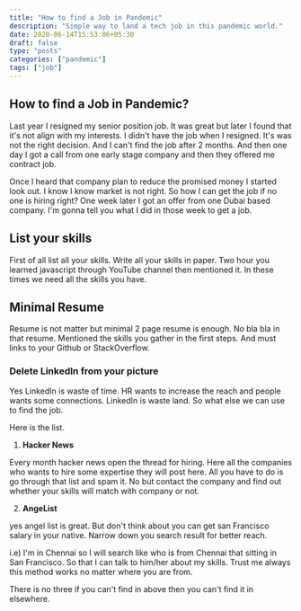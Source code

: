 ```yaml
---
title: "How to find a Job in Pandemic"
description: "Simple way to land a tech job in this pandemic world."
date: 2020-06-14T15:53:06+05:30
draft: false
type: "posts"
categories: ["pandemic"]
tags: ["job"]
---
```


## How to find a Job in Pandemic?

Last year I resigned my senior position job. It was great but later I found that it's not align with my interests. I didn't have the job when I resigned. It's was not the right decision. And I can't find the job after 2 months. And then one day I got a call from one early stage company and then they offered me contract job.



Once I heard that company plan to reduce the promised money I started look out. I know I know market is not right. So how I can get the job if no one is hiring right? One week later I got an offer from one Dubai based company. I'm gonna tell you what I did in those week to get a job.

## List your skills

First of all list all your skills. Write all your skills in paper. Two hour you learned javascript through YouTube channel then mentioned it. In these times we need all the skills you have.

## Minimal Resume

Resume is not matter but minimal 2 page resume is enough. No bla bla in that resume. Mentioned the skills you gather in the first steps. And must links to your Github or StackOverflow.

### Delete LinkedIn from your picture

Yes LinkedIn is waste of time. HR wants to increase the reach and people wants some connections. LinkedIn is waste land. So what else we can use to find the job.



Here is the list.

1. **Hacker News**

Every month hacker news open the thread for hiring. Here all the companies who wants to hire some expertise they will post here. All you have to do is go through that list and spam it. No but contact the company and find out whether your skills will match with company or not.

2. **AngeList**

yes angel list is great. But don't think about you can get san Francisco salary in your native. Narrow down you search result for better reach.

i.e) I'm in Chennai so I will search like who is from Chennai that sitting in San Francisco. So that I can talk to him/her about my skills. Trust me always this method works no matter where you are from.



There is no three if you can't find in above then you can't find it in elsewhere.
